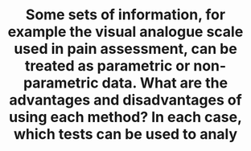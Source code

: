 ---
title: "Some sets of information, for example the visual analogue scale used in pain assessment, can be treated as parametric or non-parametric data. What are the advantages and disadvantages of using each method? In each case, which tests can be used to analy"
entityType: SAQ
exam: PEX
college: ANZCA
year: 2012
sitting: B
question: 7
passRate: 7
EC_extraCredit:
- "The following answer, whilst not comprehensive, would have scored highly: The main advantages of data from a normal distribution are that they are easy to present (mean and standard deviation) and that they can be treated with parametric tests for normal data. These tests tend to be more powerful than their non-parametric equivalents (lower Type 2 error and lower sample size requirement). Tests include Student’s t test (paired and unpaired) for 2 groups and ANOVA for more than two groups. You can also use Pearson correlation and linear regression analysis for prediction."
EC_errorsCommon:
- "This question was answered poorly by the majorityThere was only one good answer."
- "Frequent errors included using chi-squared as a test for parametric data and asserting that parametric tests are more robust and more clinically applicable."
- "The most frequent misconception (which was not marked down) was that parametric data must come from a normal distribution."
- "The main disadvantages are that if the data are not normally distributed then any differences tend to be over-estimated and the Type 1 error risk increases. Non-parametric tests make no assumptions about the distribution, so inferences tend to be more robust, but larger sample sizes are required for studies to be adequately powered, especially if the data are treated as categorical. Ranking tests for two groups include Mann-Whitney U test (unpaired) or Wilcoxon signed rank tests for paired data. You can use Spearman correlation or ordered logisitic regression for prediction. For categorical data use Fisher’s exact test (for 2 groups) or chi squared."
---